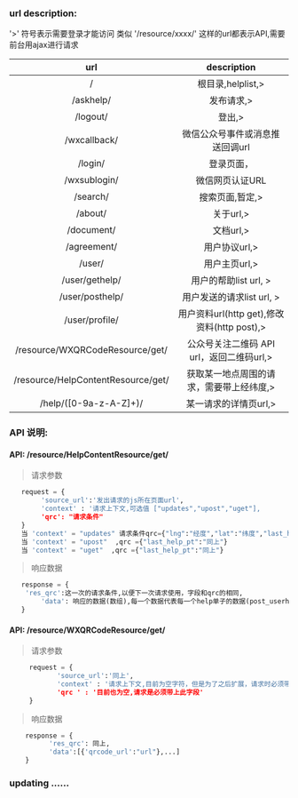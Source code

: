 ### url description:

'>' 符号表示需要登录才能访问
类似 '/resource/xxxx/' 这样的url都表示API,需要前台用ajax进行请求


|    url                                    |     description                          |
|:-----------------------------------------:|:----------------------------------------:|
| /                                         | 根目录,helplist,>                        |
| /askhelp/                                 | 发布请求,>                               |
| /logout/                                  | 登出,>                                   |
| /wxcallback/                              | 微信公众号事件或消息推送回调url          |
| /login/                                   | 登录页面，                               |
| /wxsublogin/                              | 微信网页认证URL                          |
| /search/                                  | 搜索页面,暂定,>                          |
| /about/                                   | 关于url,>                                |
| /document/                                | 文档url,>                                |
| /agreement/                               | 用户协议url,>                            |
| /user/                                    | 用户主页url,>                            |
| /user/gethelp/                            | 用户的帮助list url, >                    |
| /user/posthelp/                           | 用户发送的请求list url, >                |
| /user/profile/                            | 用户资料url(http get),修改资料(http post),>|
| /resource/WXQRCodeResource/get/           | 公众号关注二维码 API url，返回二维码url,>|
| /resource/HelpContentResource/get/         | 获取某一地点周围的请求，需要带上经纬度,> |
| /help/([0-9a-z-A-Z]+)/                    | 某一请求的详情页url,>                    |

### API 说明:

####  API: /resource/HelpContentResource/get/ 

> 请求参数

```python
   request = {
        'source_url':'发出请求的js所在页面url',
        'context' : '请求上下文,可选值 ["updates","upost","uget"],
        'qrc': "请求条件"
   }     
   当 'context' = "updates" 请求条件qrc={"lng":"经度","lat":"纬度","last_help_pt":"上次请求返回数据中最后一个help单子的posttime,等于0时表式返回最新的数据"}
   当 'context' = "upost"  ,qrc ={"last_help_pt":"同上"}
   当 'context' = "uget"  ,qrc ={"last_help_pt":"同上"}
```
> 响应数据

```python
   response = {
	'res_qrc':这一次的请求条件,以便下一次请求使用，字段和qrc的相同,
        'data': 响应的数据(数组),每一个数据代表每一个help单子的数据(post_userheadimgurl,helpcontent,helpstate,helprewad,post_username,helpremark)
   }
```



#### API:  /resource/WXQRCodeResource/get/

> 请求参数

```python
     request = {
            'source_url':'同上',
            'context' : '请求上下文,目前为空字符，但是为了之后扩展，请求时必须带上此字段，
            'qrc ' : '目前也为空,请求是必须带上此字段'
     }
```

> 响应数据

``` python 
    response = {
          'res_qrc': 同上,
          'data':[{'qrcode_url':"url"},...]
    }
```


### updating ......

